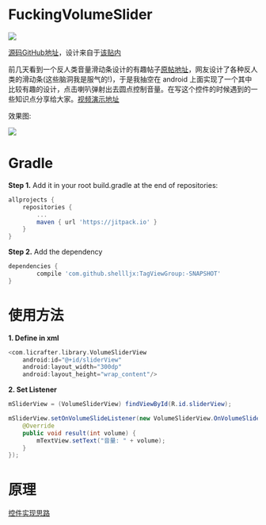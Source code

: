 # FuckingVolumeSlider

[![](https://jitpack.io/v/shellljx/FuckingVolumeSlider.svg)](https://jitpack.io/#shellljx/FuckingVolumeSlider)

[源码GitHub地址](https://github.com/shellljx/FuckingVolumeSlider)，设计来自于[该贴内](https://www.reddit.com/r/ProgrammerHumor/comments/6f8ory/launch_a_90db_volume_slider_over_300_metres/)

前几天看到一个反人类音量滑动条设计的有趣帖子[原帖地址](https://www.reddit.com/r/ProgrammerHumor/comments/6f8ory/launch_a_90db_volume_slider_over_300_metres/)，网友设计了各种反人类的滑动条(这些脑洞我是服气的!)，于是我抽空在 android 上面实现了一个其中比较有趣的设计，点击喇叭弹射出去圆点控制音量。在写这个控件的时候遇到的一些知识点分享给大家。[视频演示地址](http://http://qiniu.licrafter.com/shamuNBD92Glijx06172017222123.mp4)

效果图:

![](http://http://qiniu.licrafter.com/fuckingslider.gif)

# Gradle

**Step 1.** Add it in your root build.gradle at the end of repositories:
```groovy
allprojects {
	repositories {
		...
		maven { url 'https://jitpack.io' }
	}
}
```

**Step 2.** Add the dependency
```groovy
dependencies {
	    compile 'com.github.shellljx:TagViewGroup:-SNAPSHOT'
}
```

# 使用方法

**1. Define in xml**
```groovy
<com.licrafter.library.VolumeSliderView
    android:id="@+id/sliderView"
    android:layout_width="300dp"
    android:layout_height="wrap_content"/>
```
**2. Set Listener**
```java
mSliderView = (VolumeSliderView) findViewById(R.id.sliderView);

mSliderView.setOnVolumeSlideListener(new VolumeSliderView.OnVolumeSlideListener() {
    @Override
    public void result(int volume) {
        mTextView.setText("音量: " + volume);
    }
});
```

# 原理

[控件实现思路](https://github.com/shellljx/FuckingVolumeSlider/wiki)
